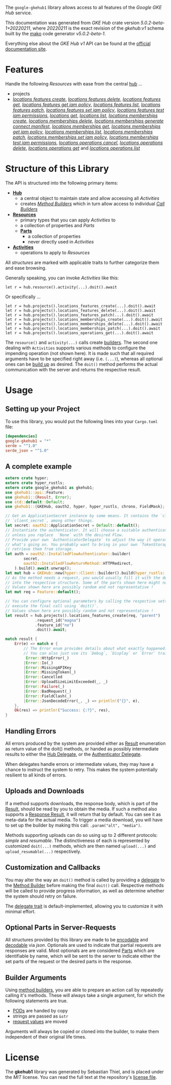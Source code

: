 <!---
DO NOT EDIT !
This file was generated automatically from 'src/generator/templates/api/README.md.mako'
DO NOT EDIT !
-->
The `google-gkehub1` library allows access to all features of the *Google GKE Hub* service.

This documentation was generated from *GKE Hub* crate version *5.0.2-beta-1+20220211*, where *20220211* is the exact revision of the *gkehub:v1* schema built by the [mako](http://www.makotemplates.org/) code generator *v5.0.2-beta-1*.

Everything else about the *GKE Hub* *v1* API can be found at the
[official documentation site](https://cloud.google.com/anthos/multicluster-management/connect/registering-a-cluster).
# Features

Handle the following *Resources* with ease from the central [hub](https://docs.rs/google-gkehub1/5.0.2-beta-1+20220211/google_gkehub1/GKEHub) ... 

* projects
 * [*locations features create*](https://docs.rs/google-gkehub1/5.0.2-beta-1+20220211/google_gkehub1/api::ProjectLocationFeatureCreateCall), [*locations features delete*](https://docs.rs/google-gkehub1/5.0.2-beta-1+20220211/google_gkehub1/api::ProjectLocationFeatureDeleteCall), [*locations features get*](https://docs.rs/google-gkehub1/5.0.2-beta-1+20220211/google_gkehub1/api::ProjectLocationFeatureGetCall), [*locations features get iam policy*](https://docs.rs/google-gkehub1/5.0.2-beta-1+20220211/google_gkehub1/api::ProjectLocationFeatureGetIamPolicyCall), [*locations features list*](https://docs.rs/google-gkehub1/5.0.2-beta-1+20220211/google_gkehub1/api::ProjectLocationFeatureListCall), [*locations features patch*](https://docs.rs/google-gkehub1/5.0.2-beta-1+20220211/google_gkehub1/api::ProjectLocationFeaturePatchCall), [*locations features set iam policy*](https://docs.rs/google-gkehub1/5.0.2-beta-1+20220211/google_gkehub1/api::ProjectLocationFeatureSetIamPolicyCall), [*locations features test iam permissions*](https://docs.rs/google-gkehub1/5.0.2-beta-1+20220211/google_gkehub1/api::ProjectLocationFeatureTestIamPermissionCall), [*locations get*](https://docs.rs/google-gkehub1/5.0.2-beta-1+20220211/google_gkehub1/api::ProjectLocationGetCall), [*locations list*](https://docs.rs/google-gkehub1/5.0.2-beta-1+20220211/google_gkehub1/api::ProjectLocationListCall), [*locations memberships create*](https://docs.rs/google-gkehub1/5.0.2-beta-1+20220211/google_gkehub1/api::ProjectLocationMembershipCreateCall), [*locations memberships delete*](https://docs.rs/google-gkehub1/5.0.2-beta-1+20220211/google_gkehub1/api::ProjectLocationMembershipDeleteCall), [*locations memberships generate connect manifest*](https://docs.rs/google-gkehub1/5.0.2-beta-1+20220211/google_gkehub1/api::ProjectLocationMembershipGenerateConnectManifestCall), [*locations memberships get*](https://docs.rs/google-gkehub1/5.0.2-beta-1+20220211/google_gkehub1/api::ProjectLocationMembershipGetCall), [*locations memberships get iam policy*](https://docs.rs/google-gkehub1/5.0.2-beta-1+20220211/google_gkehub1/api::ProjectLocationMembershipGetIamPolicyCall), [*locations memberships list*](https://docs.rs/google-gkehub1/5.0.2-beta-1+20220211/google_gkehub1/api::ProjectLocationMembershipListCall), [*locations memberships patch*](https://docs.rs/google-gkehub1/5.0.2-beta-1+20220211/google_gkehub1/api::ProjectLocationMembershipPatchCall), [*locations memberships set iam policy*](https://docs.rs/google-gkehub1/5.0.2-beta-1+20220211/google_gkehub1/api::ProjectLocationMembershipSetIamPolicyCall), [*locations memberships test iam permissions*](https://docs.rs/google-gkehub1/5.0.2-beta-1+20220211/google_gkehub1/api::ProjectLocationMembershipTestIamPermissionCall), [*locations operations cancel*](https://docs.rs/google-gkehub1/5.0.2-beta-1+20220211/google_gkehub1/api::ProjectLocationOperationCancelCall), [*locations operations delete*](https://docs.rs/google-gkehub1/5.0.2-beta-1+20220211/google_gkehub1/api::ProjectLocationOperationDeleteCall), [*locations operations get*](https://docs.rs/google-gkehub1/5.0.2-beta-1+20220211/google_gkehub1/api::ProjectLocationOperationGetCall) and [*locations operations list*](https://docs.rs/google-gkehub1/5.0.2-beta-1+20220211/google_gkehub1/api::ProjectLocationOperationListCall)




# Structure of this Library

The API is structured into the following primary items:

* **[Hub](https://docs.rs/google-gkehub1/5.0.2-beta-1+20220211/google_gkehub1/GKEHub)**
    * a central object to maintain state and allow accessing all *Activities*
    * creates [*Method Builders*](https://docs.rs/google-gkehub1/5.0.2-beta-1+20220211/google_gkehub1/client::MethodsBuilder) which in turn
      allow access to individual [*Call Builders*](https://docs.rs/google-gkehub1/5.0.2-beta-1+20220211/google_gkehub1/client::CallBuilder)
* **[Resources](https://docs.rs/google-gkehub1/5.0.2-beta-1+20220211/google_gkehub1/client::Resource)**
    * primary types that you can apply *Activities* to
    * a collection of properties and *Parts*
    * **[Parts](https://docs.rs/google-gkehub1/5.0.2-beta-1+20220211/google_gkehub1/client::Part)**
        * a collection of properties
        * never directly used in *Activities*
* **[Activities](https://docs.rs/google-gkehub1/5.0.2-beta-1+20220211/google_gkehub1/client::CallBuilder)**
    * operations to apply to *Resources*

All *structures* are marked with applicable traits to further categorize them and ease browsing.

Generally speaking, you can invoke *Activities* like this:

```Rust,ignore
let r = hub.resource().activity(...).doit().await
```

Or specifically ...

```ignore
let r = hub.projects().locations_features_create(...).doit().await
let r = hub.projects().locations_features_delete(...).doit().await
let r = hub.projects().locations_features_patch(...).doit().await
let r = hub.projects().locations_memberships_create(...).doit().await
let r = hub.projects().locations_memberships_delete(...).doit().await
let r = hub.projects().locations_memberships_patch(...).doit().await
let r = hub.projects().locations_operations_get(...).doit().await
```

The `resource()` and `activity(...)` calls create [builders][builder-pattern]. The second one dealing with `Activities` 
supports various methods to configure the impending operation (not shown here). It is made such that all required arguments have to be 
specified right away (i.e. `(...)`), whereas all optional ones can be [build up][builder-pattern] as desired.
The `doit()` method performs the actual communication with the server and returns the respective result.

# Usage

## Setting up your Project

To use this library, you would put the following lines into your `Cargo.toml` file:

```toml
[dependencies]
google-gkehub1 = "*"
serde = "^1.0"
serde_json = "^1.0"
```

## A complete example

```Rust
extern crate hyper;
extern crate hyper_rustls;
extern crate google_gkehub1 as gkehub1;
use gkehub1::api::Feature;
use gkehub1::{Result, Error};
use std::default::Default;
use gkehub1::{GKEHub, oauth2, hyper, hyper_rustls, chrono, FieldMask};

// Get an ApplicationSecret instance by some means. It contains the `client_id` and 
// `client_secret`, among other things.
let secret: oauth2::ApplicationSecret = Default::default();
// Instantiate the authenticator. It will choose a suitable authentication flow for you, 
// unless you replace  `None` with the desired Flow.
// Provide your own `AuthenticatorDelegate` to adjust the way it operates and get feedback about 
// what's going on. You probably want to bring in your own `TokenStorage` to persist tokens and
// retrieve them from storage.
let auth = oauth2::InstalledFlowAuthenticator::builder(
        secret,
        oauth2::InstalledFlowReturnMethod::HTTPRedirect,
    ).build().await.unwrap();
let mut hub = GKEHub::new(hyper::Client::builder().build(hyper_rustls::HttpsConnectorBuilder::new().with_native_roots().https_or_http().enable_http1().enable_http2().build()), auth);
// As the method needs a request, you would usually fill it with the desired information
// into the respective structure. Some of the parts shown here might not be applicable !
// Values shown here are possibly random and not representative !
let mut req = Feature::default();

// You can configure optional parameters by calling the respective setters at will, and
// execute the final call using `doit()`.
// Values shown here are possibly random and not representative !
let result = hub.projects().locations_features_create(req, "parent")
             .request_id("magna")
             .feature_id("no")
             .doit().await;

match result {
    Err(e) => match e {
        // The Error enum provides details about what exactly happened.
        // You can also just use its `Debug`, `Display` or `Error` traits
         Error::HttpError(_)
        |Error::Io(_)
        |Error::MissingAPIKey
        |Error::MissingToken(_)
        |Error::Cancelled
        |Error::UploadSizeLimitExceeded(_, _)
        |Error::Failure(_)
        |Error::BadRequest(_)
        |Error::FieldClash(_)
        |Error::JsonDecodeError(_, _) => println!("{}", e),
    },
    Ok(res) => println!("Success: {:?}", res),
}

```
## Handling Errors

All errors produced by the system are provided either as [Result](https://docs.rs/google-gkehub1/5.0.2-beta-1+20220211/google_gkehub1/client::Result) enumeration as return value of
the doit() methods, or handed as possibly intermediate results to either the 
[Hub Delegate](https://docs.rs/google-gkehub1/5.0.2-beta-1+20220211/google_gkehub1/client::Delegate), or the [Authenticator Delegate](https://docs.rs/yup-oauth2/*/yup_oauth2/trait.AuthenticatorDelegate.html).

When delegates handle errors or intermediate values, they may have a chance to instruct the system to retry. This 
makes the system potentially resilient to all kinds of errors.

## Uploads and Downloads
If a method supports downloads, the response body, which is part of the [Result](https://docs.rs/google-gkehub1/5.0.2-beta-1+20220211/google_gkehub1/client::Result), should be
read by you to obtain the media.
If such a method also supports a [Response Result](https://docs.rs/google-gkehub1/5.0.2-beta-1+20220211/google_gkehub1/client::ResponseResult), it will return that by default.
You can see it as meta-data for the actual media. To trigger a media download, you will have to set up the builder by making
this call: `.param("alt", "media")`.

Methods supporting uploads can do so using up to 2 different protocols: 
*simple* and *resumable*. The distinctiveness of each is represented by customized 
`doit(...)` methods, which are then named `upload(...)` and `upload_resumable(...)` respectively.

## Customization and Callbacks

You may alter the way an `doit()` method is called by providing a [delegate](https://docs.rs/google-gkehub1/5.0.2-beta-1+20220211/google_gkehub1/client::Delegate) to the 
[Method Builder](https://docs.rs/google-gkehub1/5.0.2-beta-1+20220211/google_gkehub1/client::CallBuilder) before making the final `doit()` call. 
Respective methods will be called to provide progress information, as well as determine whether the system should 
retry on failure.

The [delegate trait](https://docs.rs/google-gkehub1/5.0.2-beta-1+20220211/google_gkehub1/client::Delegate) is default-implemented, allowing you to customize it with minimal effort.

## Optional Parts in Server-Requests

All structures provided by this library are made to be [encodable](https://docs.rs/google-gkehub1/5.0.2-beta-1+20220211/google_gkehub1/client::RequestValue) and 
[decodable](https://docs.rs/google-gkehub1/5.0.2-beta-1+20220211/google_gkehub1/client::ResponseResult) via *json*. Optionals are used to indicate that partial requests are responses 
are valid.
Most optionals are are considered [Parts](https://docs.rs/google-gkehub1/5.0.2-beta-1+20220211/google_gkehub1/client::Part) which are identifiable by name, which will be sent to 
the server to indicate either the set parts of the request or the desired parts in the response.

## Builder Arguments

Using [method builders](https://docs.rs/google-gkehub1/5.0.2-beta-1+20220211/google_gkehub1/client::CallBuilder), you are able to prepare an action call by repeatedly calling it's methods.
These will always take a single argument, for which the following statements are true.

* [PODs][wiki-pod] are handed by copy
* strings are passed as `&str`
* [request values](https://docs.rs/google-gkehub1/5.0.2-beta-1+20220211/google_gkehub1/client::RequestValue) are moved

Arguments will always be copied or cloned into the builder, to make them independent of their original life times.

[wiki-pod]: http://en.wikipedia.org/wiki/Plain_old_data_structure
[builder-pattern]: http://en.wikipedia.org/wiki/Builder_pattern
[google-go-api]: https://github.com/google/google-api-go-client

# License
The **gkehub1** library was generated by Sebastian Thiel, and is placed 
under the *MIT* license.
You can read the full text at the repository's [license file][repo-license].

[repo-license]: https://github.com/Byron/google-apis-rsblob/main/LICENSE.md


